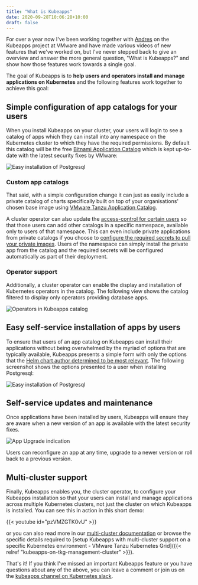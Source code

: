 ```yaml
---
title: "What is Kubeapps"
date: 2020-09-28T10:06:28+10:00
draft: false
---
```


For over a year now I've been working together with
[Andres](https://github.com/andresmgot) on the Kubeapps project at VMware
and have made various videos of new features that we've worked on, but I've
never stepped back to give an overview and answer the more general question,
"What is Kubeapps?" and show how those features work towards a single goal.

The goal of Kubeapps is to **help users and operators install and manage
applications on Kubernetes** and the following features work together to
achieve this goal:

## Simple configuration of app catalogs for your users

When you install Kubeapps on your cluster, your users will login to see a
catalog of apps which they can install into any namespace on the Kubernetes
cluster to which they have the required permissions. By default this catalog
will be the free [Bitnami Application
Catalog](https://bitnami.com/application-catalog) which is kept up-to-date
with the latest security fixes by VMware:

![Easy installation of Postgresql](/img/what-is-kubeapps/bitnami-catalog.png)

### Custom app catalogs

That said, with a simple configuration change it can just as easily include a
private catalog of charts specifically built on top of your organisations'
chosen base image using [VMware Tanzu Application
Catalog](https://tanzu.vmware.com/application-catalog).

A cluster operator can also update the [access-control for certain
users](https://github.com/kubeapps/kubeapps/blob/master/docs/user/access-control.md#app-repositories)
so that those users can add other catalogs in a specific namespace, available only to
users of that namespace. This can even include private applications from
private catalogs if you choose to [configure the required secrets to pull
your private
images](https://github.com/kubeapps/kubeapps/blob/master/docs/user/private-app-repository.md#associating-docker-image-pull-secrets-to-an-apprepository).
Users of the namespace can simply install the private app from the catalog
and the required secrets will be configured automatically as part of their
deployment.

### Operator support

Additionally, a cluster operator can enable the display and installation of
Kubernetes operators in the catalog. The following view shows the catalog
filtered to display only operators providing database apps.

![Operators in Kubeapps catalog](/img/what-is-kubeapps/catalog-filtered-operators.png)

## Easy self-service installation of apps by users

To ensure that users of an app catalog on Kubeapps can install their
applications without being overwhelmed by the myriad of options that are
typically available, Kubeapps presents a simple form with only the options
that the [Helm chart author determined to be most relevant](https://github.com/kubeapps/kubeapps/blob/master/docs/developer/basic-form-support.md).
The following screenshot shows the options presented to a user when installing Postgresql:

![Easy installation of Postgresql](/img/what-is-kubeapps/postgres-form-deployment.png)

## Self-service updates and maintenance

Once applications have been installed by users, Kubeapps will ensure they
are aware when a new version of an app is available with the latest security fixes.

![App Upgrade indication](/img/what-is-kubeapps/app-upgrade.png)

Users can reconfigure an app at any time, upgrade to a newer version or roll
back to a previous version.

## Multi-cluster support

Finally, Kubeapps enables you, the cluster operator, to configure your
Kubeapps installation so that your users can install and manage applications
across multiple Kubernetes clusters, not just the cluster on which Kubeapps
is installed. You can see this in action in this short demo:

{{< youtube id="pzVMZGTK0vU" >}}

or you can also read more in our [multi-cluster
documentation](https://github.com/kubeapps/kubeapps/blob/master/docs/user/deploying-to-multiple-clusters.md)
or browse the specific details required to [setup Kubeapps with multi-cluster
support on a specific Kubernetes environment - VMware Tanzu Kubernetes
Grid]({{< relref "kubeapps-on-tkg-management-cluster" >}}).

That's it! If you think I've missed an important Kubeapps feature or you have
questions about any of the above, you can leave a comment or join us on the
[kubeapps channel on Kubernetes
slack](https://kubernetes.slack.com/archives/C9D3TSUG4).
